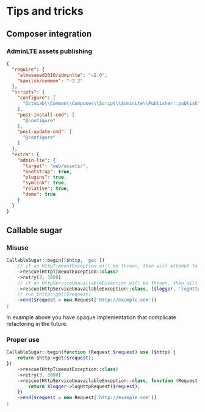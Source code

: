 # Tips and tricks

## Composer integration

### AdminLTE assets publishing

```json
{
  "require": {
    "almasaeed2010/adminlte": "~2.0",
    "kamilsk/common": "~2.2"
  },
  "scripts": {
    "configure": [
      "OctoLab\\Common\\Composer\\Script\\AdminLte\\Publisher::publish"
    ],
    "post-install-cmd": [
      "@configure"
    ],
    "post-update-cmd": [
      "@configure"
    ]
  },
  "extra": {
    "admin-lte": {
      "target": "web/assets/",
      "bootstrap": true,
      "plugins": true,
      "symlink": true,
      "relative": true,
      "demo": true
    }
  }
}
```

## Callable sugar

### Misuse

```php
CallableSugar::begin([$http, 'get'])
    // if an HttpTimeoutException will be thrown, then will attempt to repeat it three times every three seconds
    ->rescue(HttpTimeoutException::class)
    ->retry(3, 3000)
    // if an HttpServiceUnavailableException will be thrown, then will attempt to write $request into log file
    ->rescue(HttpServiceUnavailableException::class, [$logger, 'logHttpRequest'])
    // run $http::get($request)
    ->end($request = new Request('http://example.com'))
;
```

In example above you have opaque implementation that complicate refactoring in the future.

### Proper use

```php
CallableSugar::begin(function (Request $request) use ($http) {
    return $http->get($request);
})
    ->rescue(HttpTimeoutException::class)
    ->retry(3, 3000)
    ->rescue(HttpServiceUnavailableException::class, function (Request $request) use ($logger) {
        return $logger->logHttpRequest($request);
    })
    ->end($request = new Request('http://example.com'))
;
```
